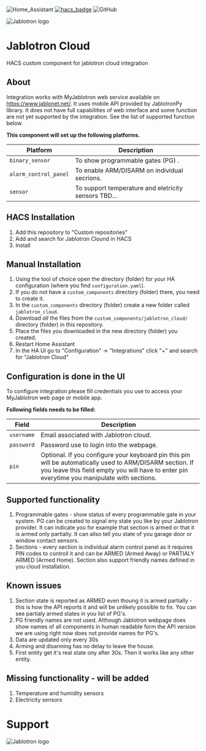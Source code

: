 ![Home_Assistant](https://img.shields.io/badge/Home-Assistant-blue)
[![hacs_badge](https://img.shields.io/badge/HACS-Custom-41BDF5.svg)](https://github.com/hacs/integration)
![GitHub](https://img.shields.io/github/license/viktak/ha-cc-openweathermap_all)

![Jablotron logo](https://github.com/Pigotka/ha-cc-jablotron-cloud/blob/main/logo.png)


# Jablotron Cloud
HACS custom component for jablotron cloud integration


## About
Integration works with MyJablotron web service available on https://www.jablonet.net/. It uses mobile API provided by JablotronPy library. It does not have full capabilities of web interface and some function are not yet supported by the integration. See the list of supported function below.

**This component will set up the following platforms.**

| Platform         | Description                         |
| ---------------- | ----------------------------------- |
| `binary_sensor`| To show programmable gates (PG) .   |
| `alarm_control_panel`| To enable ARM/DISARM on individual secrions. |
| `sensor`| To support temperature and eletricity sensors TBD... |

## HACS Installation

1. Add this repository to "Custom repositories"
2. Add and search for Jablotron Clound in HACS
3. Install

## Manual Installation

1. Using the tool of choice open the directory (folder) for your HA configuration (where you find `configuration.yaml`).
2. If you do not have a `custom_components` directory (folder) there, you need to create it.
3. In the `custom_components` directory (folder) create a new folder called `jablotron_cloud`.
4. Download _all_ the files from the `custom_components/jablotron_cloud/` directory (folder) in this repository.
5. Place the files you downloaded in the new directory (folder) you created.
6. Restart Home Assistant
7. In the HA UI go to "Configuration" -> "Integrations" click "+" and search for "Jablotron Cloud"

## Configuration is done in the UI

To configure integration please fill credentials you use to access your MyJablotron web page or mobile app.

**Following fields needs to be filled:**

| Field         | Description                         |
| ---------------- | ----------------------------------- |
| `username` | Email associated with Jablotron cloud.   |
| `password` | Password use to login into the webpage. |
| `pin` | Optional. If you configure your keyboard pin this pin will be automatically used to ARM/DISARM section. If you leave this field empty you will have to enter pin everytime you manipulate with sections. |

## Supported functionality

1. Programmable gates - show status of every programmable gate in your system. PG can be created to signal eny state you like by your Jablotron provider. It can indicate you for example that section is armed or that it is armed only partially. It can allso tell you state of you garage door or window contact sensors.
2. Sections - every section is individual alarm control panel as it requires PIN codes to controll it and can be ARMED (Armed Away) or PARTIALY ARMED (Armed Home). Section also support friendly names defined in you cloud installation.

## Known issues
1. Section state is reported as ARMED even thoung it is armed partially - this is how the API reports it and will be unlikely possible to fix. You can see partialy armed states in you list of PG's.
2. PG friendly names are not used. Although Jablotron webpage does show names of all components in human readable form the API version we are using right now does not provide names for PG's.
3. Data are updated only every 30s
4. Arming and disarming has no delay to leave the house.
5. First entity get it's real state ony after 30s. Then it works like any other entity.

## Missing functionality - will be added
1. Temperature and humidity sensors
2. Electricity sensors

# Support
![Jablotron logo](https://github.com/Pigotka/ha-cc-jablotron-cloud/blob/main/bmc_qr.png)